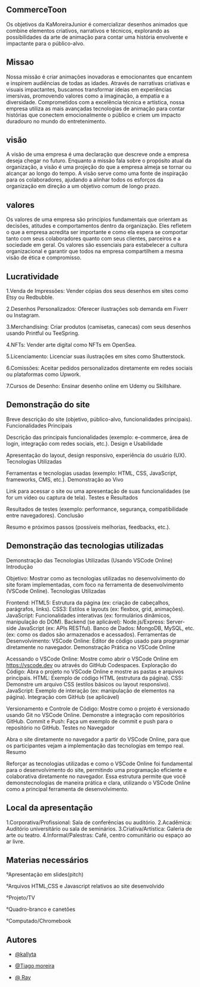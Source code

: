 

## CommerceToon
Os objetivos da KaMoreiraJunior é comercializar desenhos animados que combine elementos criativos, narrativos e técnicos, explorando as possibilidades da arte de animação para contar uma história envolvente e impactante para o público-alvo.



## Missao

Nossa missão é criar animações inovadoras e emocionantes que encantem e inspirem audiências de todas as idades. Através de narrativas criativas e visuais impactantes, buscamos transformar ideias em experiências imersivas, promovendo valores como a imaginação, a empatia e a diversidade. Comprometidos com a excelência técnica e artística, nossa empresa utiliza as mais avançadas tecnologias de animação para contar histórias que conectem emocionalmente o público e criem um impacto duradouro no mundo do entretenimento.
## visão

A visão de uma empresa é uma declaração que descreve onde a empresa deseja chegar no futuro. Enquanto a missão fala sobre o propósito atual da organização, a visão é uma projeção do que a empresa almeja se tornar ou alcançar ao longo do tempo. A visão serve como uma fonte de inspiração para os colaboradores, ajudando a alinhar todos os esforços da organização em direção a um objetivo comum de longo prazo.
## valores

Os valores de uma empresa são princípios fundamentais que orientam as decisões, atitudes e comportamentos dentro da organização. Eles refletem o que a empresa acredita ser importante e como ela espera se comportar tanto com seus colaboradores quanto com seus clientes, parceiros e a sociedade em geral. Os valores são essenciais para estabelecer a cultura organizacional e garantir que todos na empresa compartilhem a mesma visão de ética e compromisso.
## Lucratividade

1.Venda de Impressões: Vender cópias dos seus desenhos em sites como Etsy ou Redbubble.

2.Desenhos Personalizados: Oferecer ilustrações sob demanda em Fiverr ou Instagram.

3.Merchandising: Criar produtos (camisetas, canecas) com seus desenhos usando Printful ou TeeSpring.

4.NFTs: Vender arte digital como NFTs em OpenSea.

5.Licenciamento: Licenciar suas ilustrações em sites como Shutterstock.

6.Comissões: Aceitar pedidos personalizados diretamente em redes sociais ou plataformas como Upwork. 

7.Cursos de Desenho: Ensinar desenho online em Udemy ou Skillshare.
## Demonstração do site



Breve descrição do site (objetivo, público-alvo, funcionalidades principais).
Funcionalidades Principais

Descrição das principais funcionalidades (exemplo: e-commerce, área de login, integração com redes sociais, etc.).
Design e Usabilidade

Apresentação do layout, design responsivo, experiência do usuário (UX).
Tecnologias Utilizadas

Ferramentas e tecnologias usadas (exemplo: HTML, CSS, JavaScript, frameworks, CMS, etc.).
Demonstração ao Vivo

Link para acessar o site ou uma apresentação de suas funcionalidades (se for um vídeo ou captura de tela).
Testes e Resultados

Resultados de testes (exemplo: performance, segurança, compatibilidade entre navegadores).
Conclusão

Resumo e próximos passos (possíveis melhorias, feedbacks, etc.).
## Demonstração das tecnologias utilizadas

Demonstração das Tecnologias Utilizadas (Usando VSCode Online)
Introdução

Objetivo: Mostrar como as tecnologias utilizadas no desenvolvimento do site foram implementadas, com foco na ferramenta de desenvolvimento (VSCode Online).
Tecnologias Utilizadas

Frontend:
HTML5: Estrutura da página (ex: criação de cabeçalhos, parágrafos, links).
CSS3: Estilos e layouts (ex: flexbox, grid, animações).
JavaScript: Funcionalidades interativas (ex: formulários dinâmicos, manipulação do DOM).
Backend (se aplicável):
Node.js/Express: Server-side JavaScript (ex: APIs RESTful).
Banco de Dados: MongoDB, MySQL, etc. (ex: como os dados são armazenados e acessados).
Ferramentas de Desenvolvimento:
VSCode Online: Editor de código usado para programar diretamente no navegador.
Demonstração Prática no VSCode Online

Acessando o VSCode Online: Mostre como abrir o VSCode Online em https://vscode.dev ou através do GitHub Codespaces.
Exploração do Código: Abra o projeto no VSCode Online e mostre as pastas e arquivos principais.
HTML: Exemplo de código HTML (estrutura da página).
CSS: Demonstre um arquivo CSS (estilos básicos ou layout responsivo).
JavaScript: Exemplo de interação (ex: manipulação de elementos na página).
Integração com GitHub (se aplicável)

Versionamento e Controle de Código: Mostre como o projeto é versionado usando Git no VSCode Online. Demonstre a integração com repositórios GitHub.
Commit e Push: Faça um exemplo de commit e push para o repositório no GitHub.
Testes no Navegador

Abra o site diretamente no navegador a partir do VSCode Online, para que os participantes vejam a implementação das tecnologias em tempo real.
Resumo

Reforçar as tecnologias utilizadas e como o VSCode Online foi fundamental para o desenvolvimento do site, permitindo uma programação eficiente e colaborativa diretamente no navegador.
Essa estrutura permite que você demonstecnologias de maneira prática e clara, utilizando o VSCode Online como a principal ferramenta de desenvolvimento. 




## Local da apresentação

1.Corporativa/Profissional: Sala de conferências ou auditório.
2.Acadêmica: Auditório universitário ou sala de seminários.
3.Criativa/Artística: Galeria de arte ou teatro.
4.Informal/Palestras: Café, centro comunitário ou espaço ao ar livre.
## Materias necessários

°Apresentação em slides(pitch)

°Arquivos HTML,CSS e Javascript relativos ao site desenvolvido

°Projeto/TV

°Quadro-branco e canetões

°Computado/Chromebook

## Autores

- [@kallyta](https://www.github.com/grupo006efg)

- [@Tiago moreira](https://www.github.com/octokatherine)

- [@ Ray](https://www.github.com/octokatherine)

